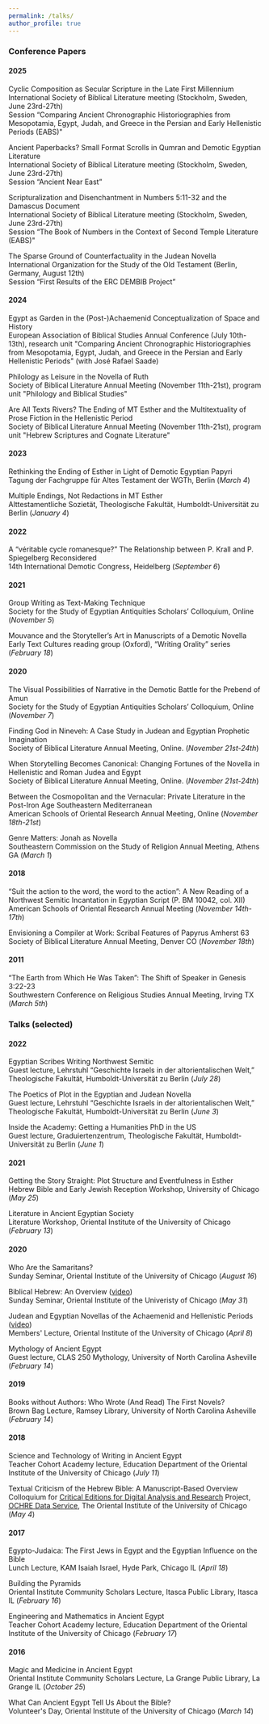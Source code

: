 ```yaml
---
permalink: /talks/
author_profile: true
---
```


### <a name="papers"></a>Conference Papers

#### 2025

Cyclic Composition as Secular Scripture in the Late First Millennium<br/>
International Society of Biblical Literature meeting (Stockholm, Sweden, June 23rd-27th)<br/>
Session “Comparing Ancient Chronographic Historiographies from Mesopotamia, Egypt, Judah, and Greece in the Persian and Early Hellenistic Periods (EABS)"<br/>

Ancient Paperbacks? Small Format Scrolls in Qumran and Demotic Egyptian Literature</br>
International Society of Biblical Literature meeting (Stockholm, Sweden, June 23rd-27th)<br/>
Session “Ancient Near East”<br/>

Scripturalization and Disenchantment in Numbers 5:11-32 and the Damascus Document</br>
International Society of Biblical Literature meeting (Stockholm, Sweden, June 23rd-27th)<br/>
Session “The Book of Numbers in the Context of Second Temple Literature (EABS)"<br/>

The Sparse Ground of Counterfactuality in the Judean Novella<br/>
International Organization for the Study of the Old Testament (Berlin, Germany, August 12th)<br/> 
Session “First Results of the ERC DEMBIB Project”<br/>

#### 2024

Egypt as Garden in the (Post-)Achaemenid Conceptualization of Space and History<br/>
European Association of Biblical Studies Annual Conference (July 10th-13th), research unit "Comparing Ancient Chronographic Historiographies from Mesopotamia, Egypt, Judah, and Greece in the Persian and Early Hellenistic Periods" (with José Rafael Saade)

Philology as Leisure in the Novella of Ruth<br/>
Society of Biblical Literature Annual Meeting (November 11th-21st), program unit "Philology and Biblical Studies"

Are All Texts Rivers? The Ending of MT Esther and the Multitextuality of Prose Fiction in the Hellenistic Period<br/>
Society of Biblical Literature Annual Meeting (November 11th-21st), program unit "Hebrew Scriptures and Cognate Literature"

#### 2023

Rethinking the Ending of Esther in Light of Demotic Egyptian Papyri<br/> 
Tagung der Fachgruppe für Altes Testament der WGTh, Berlin (_March 4_)

Multiple Endings, Not Redactions in MT Esther<br/>
Alttestamentliche Sozietät, Theologische Fakultät, Humboldt-Universität zu Berlin (_January 4_)

#### 2022

A “véritable cycle romanesque?” The Relationship between P. Krall and P. Spiegelberg Reconsidered<br/>
14th International Demotic Congress, Heidelberg (_September 6_)

#### 2021

Group Writing as Text-Making Technique<br/>
Society for the Study of Egyptian Antiquities Scholars’ Colloquium, Online (_November 5_)

Mouvance and the Storyteller’s Art in Manuscripts of a Demotic Novella
Early Text Cultures reading group (Oxford), “Writing Orality” series (_February 18_)

#### 2020

The Visual Possibilities of Narrative in the Demotic Battle for the Prebend of Amun<br/> 
Society for the Study of Egyptian Antiquities Scholars’ Colloquium, Online (_November 7_)

Finding God in Nineveh: A Case Study in Judean and Egyptian Prophetic Imagination<br/>
Society of Biblical Literature Annual Meeting, Online. (_November 21st-24th_)

When Storytelling Becomes Canonical: Changing Fortunes of the Novella in Hellenistic and Roman Judea and Egypt<br/>
Society of Biblical Literature Annual Meeting, Online. (_November 21st-24th_)

Between the Cosmopolitan and the Vernacular: Private Literature in the Post-Iron Age Southeastern Mediterranean<br/>
American Schools of Oriental Research Annual Meeting, Online (_November 18th-21st_)

Genre Matters: Jonah as Novella<br/>
Southeastern Commission on the Study of Religion Annual Meeting, Athens GA (_March 1_)

#### 2018

“Suit the action to the word, the word to the action”: A New Reading of a Northwest Semitic Incantation in Egyptian Script (P. BM 10042, col. XII)<br/>
American Schools of Oriental Research Annual Meeting (_November 14th-17th_)

Envisioning a Compiler at Work: Scribal Features of Papyrus Amherst 63<br/>
Society of Biblical	Literature Annual Meeting, Denver CO (_November 18th_)

#### 2011

“The Earth from Which He Was Taken”: The Shift of Speaker in Genesis 3:22-23<br/>
Southwestern Conference on Religious Studies Annual Meeting, Irving TX (_March 5th_)

### <a name="talks"></a>Talks (selected)

#### 2022

Egyptian Scribes Writing Northwest Semitic<br/>
Guest lecture, Lehrstuhl “Geschichte Israels in der altorientalischen Welt,” Theologische Fakultät, Humboldt-Universität zu Berlin (_July 28_)

The Poetics of Plot in the Egyptian and Judean Novella<br/>
Guest lecture, Lehrstuhl “Geschichte Israels in der altorientalischen Welt,” Theologische Fakultät, Humboldt-Universität zu Berlin (_June 3_)

Inside the Academy: Getting a Humanities PhD in the US<br/>
Guest lecture, Graduiertenzentrum, Theologische Fakultät, Humboldt-Universität zu Berlin (_June 1_)

#### 2021

Getting the Story Straight: Plot Structure and Eventfulness in Esther<br/>
Hebrew Bible and Early Jewish Reception Workshop, University of Chicago (_May 25_)

Literature in Ancient Egyptian Society<br/>
Literature Workshop, Oriental Institute of the University of Chicago (_February 13_)

#### 2020

Who Are the Samaritans?<br/>
Sunday Seminar, Oriental Institute of the University of Chicago (_August 16_)

Biblical Hebrew: An Overview ([video](https://www.youtube.com/watch?v=KUB2LZj7rKQ))<br/>
Sunday Seminar, Oriental Institute of the Univeristy of Chicago (_May 31_)

Judean and Egyptian Novellas of the Achaemenid and Hellenistic Periods ([video](https://youtu.be/1d9npCDAbE0))<br/>
Members' Lecture, Oriental Institute of the University of Chicago (_April 8_)

Mythology of Ancient Egypt<br/>
Guest lecture, CLAS 250 Mythology, University of North Carolina Asheville (_February 14_)

#### 2019

Books without Authors: Who Wrote (And Read) The First Novels?<br/>
Brown Bag Lecture, Ramsey Library, University of North Carolina Asheville (_February 14_)

#### 2018

Science and Technology of Writing in Ancient Egypt<br/>
Teacher Cohort Academy lecture, Education Department of the Oriental Institute of the University of Chicago
(_July 11_)

Textual Criticism of the Hebrew Bible: A Manuscript-Based Overview<br/>
Colloquium for [Critical Editions for Digital Analysis and Research](https://voices.uchicago.edu/cedar/) Project,
[OCHRE Data Service](https://voices.uchicago.edu/ochre/), The Oriental Institute of the University of Chicago (_May 4_)

#### 2017

Egypto-Judaica: The First Jews in Egypt and the Egyptian Influence on the Bible<br/>
Lunch Lecture, KAM Isaiah Israel, Hyde Park, Chicago IL (_April 18_)

Building the Pyramids<br/>
Oriental Institute Community Scholars Lecture, Itasca Public Library, Itasca IL (_February 16_)

Engineering and Mathematics in Ancient Egypt<br/>
Teacher Cohort Academy lecture, Education Department of the Oriental Institute of the University of Chicago (_February 17_)

#### 2016

Magic and Medicine in Ancient Egypt<br/>
Oriental Institute Community Scholars Lecture, La Grange Public Library, La Grange IL (_October 25_)

What Can Ancient Egypt Tell Us About the Bible?<br/>
Volunteer's Day, Oriental Institute of the University of Chicago (_March 14_)
